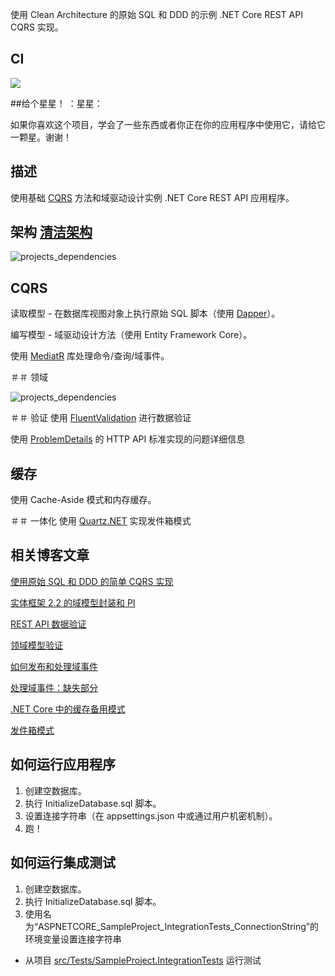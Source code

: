使用 Clean Architecture 的原始 SQL 和 DDD 的示例 .NET Core REST API CQRS 实现。

## CI

![](https://github.com/kgrzybek/sample-dotnet-core-cqrs-api/workflows/Build%20Pipeline/badge.svg)

##给个星星！ ：星星：

如果你喜欢这个项目，学会了一些东西或者你正在你的应用程序中使用它，请给它一颗星。谢谢！

## 描述
使用基础 [CQRS](https://docs.microsoft.com/en-us/azure/architecture/guide/architecture-styles/cqrs) 方法和域驱动设计实例 .NET Core REST API 应用程序。

## 架构 [清洁架构](http://blog.cleancoder.com/uncle-bob/2012/08/13/the-clean-architecture.html)

![projects_dependencies](docs/clean_architecture.jpg)

## CQRS

读取模型 - 在数据库视图对象上执行原始 SQL 脚本（使用 [Dapper](https://github.com/StackExchange/Dapper)）。

编写模型 - 域驱动设计方法（使用 Entity Framework Core）。

使用 [MediatR](https://github.com/jbogard/MediatR) 库处理命令/查询/域事件。

＃＃ 领域

![projects_dependencies](docs/domain_model_diagram.png)

＃＃ 验证
使用 [FluentValidation](https://github.com/JeremySkinner/FluentValidation) 进行数据验证

使用 [ProblemDetails](https://github.com/khellang/Middleware/tree/master/src/ProblemDetails) 的 HTTP API 标准实现的问题详细信息

## 缓存
使用 Cache-Aside 模式和内存缓存。

＃＃ 一体化
使用 [Quartz.NET](https://github.com/quartznet/quartznet) 实现发件箱模式

## 相关博客文章

[使用原始 SQL 和 DDD 的简单 CQRS 实现](http://www.kamilgrzybek.com/design/simple-cqrs-implementation-with-raw-sql-and-ddd/)

[实体框架 2.2 的域模型封装和 PI](http://www.kamilgrzybek.com/design/domain-model-encapsulation-and-pi-with-entity-framework-2-2/)

[REST API 数据验证](http://www.kamilgrzybek.com/design/rest-api-data-validation/)

[领域模型验证](http://www.kamilgrzybek.com/design/domain-model-validation/)

[如何发布和处理域事件](http://www.kamilgrzybek.com/design/how-to-publish-and-handle-domain-events/)

[处理域事件：缺失部分](http://www.kamilgrzybek.com/design/handling-domain-events-missing-part/)

[.NET Core 中的缓存备用模式](http://www.kamilgrzybek.com/design/cache-aside-pattern-in-net-core/)

[发件箱模式](http://www.kamilgrzybek.com/design/the-outbox-pattern/)

## 如何运行应用程序
1. 创建空数据库。
2. 执行 InitializeDatabase.sql 脚本。
2. 设置连接字符串（在 appsettings.json 中或通过用户机密机制）。
3. 跑！

## 如何运行集成测试
1. 创建空数据库。
2. 执行 InitializeDatabase.sql 脚本。
3. 使用名为“ASPNETCORE_SampleProject_IntegrationTests_ConnectionString”的环境变量设置连接字符串
- 从项目 [src/Tests/SampleProject.IntegrationTests](src/Tests/SampleProject.IntegrationTests) 运行测试

